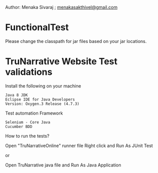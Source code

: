 Author: Menaka Sivaraj ; menakasakthivel@gmail.com
# FunctionalTest

Please change the classpath for jar files based on your jar locations.

# TruNarrative Website Test validations

Install the following on your machine

	Java 8 JDK
	Eclipse IDE for Java Developers
	Version: Oxygen.3 Release (4.7.3)

Test automation Framework

	Selenium - Core Java
	Cucumber BDD

How to run the tests?

  Open "TruNarrativeOnline" runner file
  Right click and Run As JUnit Test

  or

  Open TruNarrative java file and Run As Java Application
